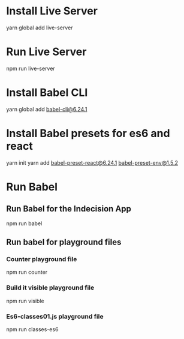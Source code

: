 # Install Live Server
  yarn global add live-server
# Run Live Server

  npm run live-server

# Install Babel CLI

  yarn global add babel-cli@6.24.1

# Install Babel presets for es6 and react

  yarn init
  yarn add babel-preset-react@6.24.1 babel-preset-env@1.5.2

# Run Babel

## Run Babel for the Indecision App
  npm run babel

## Run babel for playground files

### Counter playground file
  npm run counter
### Build it visible playground file
  npm run visible
### Es6-classes01.js playground file
 npm run classes-es6


